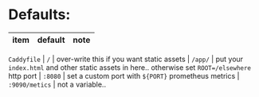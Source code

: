 

# Defaults:

item | default | note
---|---|---

`Caddyfile` | `/`  | over-write this if you want
static assets | `/app/` |   put your `index.html` and other static assets in here.. otherwise set `ROOT=/elsewhere`
http port | `:8080` | set a custom port with `${PORT}`
prometheus  metrics | `:9090/metics` | not a variable..

